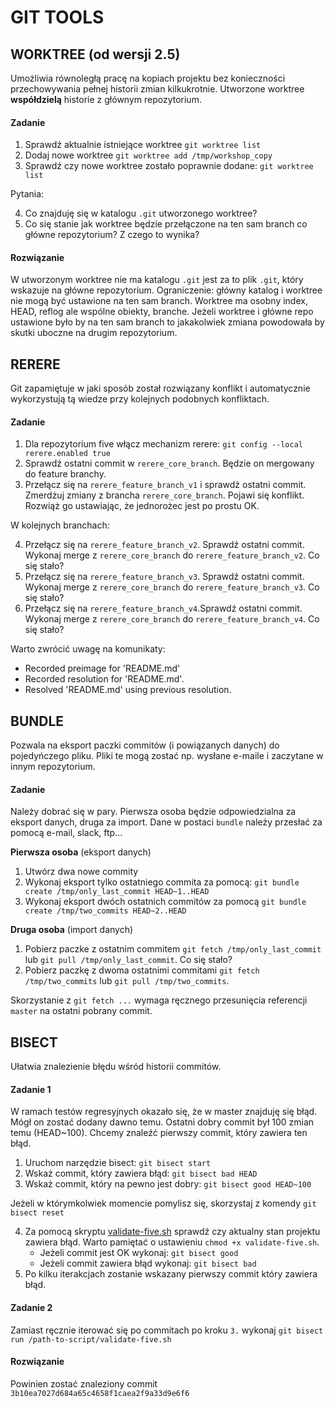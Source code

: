 # GIT TOOLS

## WORKTREE (od wersji 2.5)

Umożliwia równoległą pracę na kopiach projektu bez konieczności przechowywania pełnej historii zmian kilkukrotnie. Utworzone worktree __współdzielą__ historie z głównym repozytorium.

#### Zadanie

   1. Sprawdź aktualnie istniejące worktree `git worktree list`
   2. Dodaj nowe worktree `git worktree add /tmp/workshop_copy`
   3. Sprawdź czy nowe worktree zostało poprawnie dodane: `git worktree list`

Pytania:

   4. Co znajduję się w katalogu `.git` utworzonego worktree?
   5. Co się stanie jak worktree będzie przełączone na ten sam branch co główne repozytorium? Z czego to wynika?

#### Rozwiązanie

W utworzonym worktree nie ma katalogu `.git` jest za to plik `.git`, który wskazuje na główne repozytorium.
Ograniczenie: główny katalog i worktree nie mogą być ustawione na ten sam branch. Worktree ma osobny index, HEAD, reflog ale wspólne obiekty, branche. Jeżeli worktree i główne repo ustawione było by na ten sam branch to jakakolwiek zmiana powodowała by skutki uboczne na drugim repozytorium.

## RERERE

Git zapamiętuje w jaki sposób został rozwiązany konflikt i automatycznie wykorzystują tą wiedze przy kolejnych podobnych konfliktach.

#### Zadanie

  1. Dla repozytorium five włącz mechanizm rerere:  `git config --local rerere.enabled true`
  2. Sprawdź ostatni commit w `rerere_core_branch`. Będzie on mergowany do feature branchy.
  3. Przełącz się na `rerere_feature_branch_v1` i sprawdź ostatni commit. Zmerdżuj zmiany z brancha `rerere_core_branch`. Pojawi się konflikt. Rozwiąż go ustawiając, że jednorożec jest po prostu OK.

W kolejnych branchach:

  4. Przełącz się na `rerere_feature_branch_v2`. Sprawdź ostatni commit. Wykonaj merge z `rerere_core_branch` do `rerere_feature_branch_v2`. Co się stało?
  5. Przełącz się na `rerere_feature_branch_v3`. Sprawdź ostatni commit. Wykonaj merge z `rerere_core_branch` do `rerere_feature_branch_v3`. Co się stało?
  6. Przełącz się na `rerere_feature_branch_v4`.Sprawdź ostatni commit. Wykonaj merge z `rerere_core_branch` do `rerere_feature_branch_v4`. Co się stało?

Warto zwrócić uwagę na komunikaty:

* Recorded preimage for 'README.md'
* Recorded resolution for 'README.md'.
* Resolved 'README.md' using previous resolution.

## BUNDLE

Pozwala na eksport paczki commitów (i powiązanych danych) do pojedyńczego pliku. Pliki te mogą zostać np. wysłane e-maile i zaczytane w innym repozytorium.

#### Zadanie

Należy dobrać się w pary. Pierwsza osoba będzie odpowiedzialna za eksport danych, druga za import. Dane w postaci `bundle` należy przesłać za pomocą e-mail, slack, ftp...

__Pierwsza osoba__ (eksport danych)

   1. Utwórz dwa nowe commity
   2. Wykonaj eksport tylko ostatniego commita za pomocą: `git bundle create /tmp/only_last_commit HEAD~1..HEAD`
   3. Wykonaj eksport dwóch ostatnich commitów za pomocą `git bundle create /tmp/two_commits HEAD~2..HEAD`

__Druga osoba__ (import danych)

   1. Pobierz paczke z ostatnim commitem `git fetch /tmp/only_last_commit` lub `git pull /tmp/only_last_commit`. Co się stało?
   2. Pobierz paczkę z dwoma ostatnimi commitami `git fetch /tmp/two_commits` lub `git pull /tmp/two_commits`.

Skorzystanie z `git fetch ...` wymaga ręcznego przesunięcia referencji `master` na ostatni pobrany commit.   

## BISECT

Ułatwia znalezienie błędu wśród historii commitów.

#### Zadanie 1

W ramach testów regresyjnych okazało się, że w master znajduję się błąd. Mógł on zostać dodany dawno temu. Ostatni dobry commit był 100 zmian temu (HEAD~100). Chcemy znaleźć pierwszy commit, który zawiera ten błąd.

  1. Uruchom narzędzie bisect: `git bisect start`
  2. Wskaż commit, który zawiera błąd: `git bisect bad HEAD`
  3. Wskaż commit, który na pewno jest dobry: `git bisect good HEAD~100`

Jeżeli w którymkolwiek momencie pomylisz się, skorzystaj z komendy `git bisect reset`

  4. Za pomocą skryptu [validate-five.sh](validate-five.sh) sprawdź czy aktualny stan projektu zawiera błąd. Warto pamiętać o ustawieniu `chmod +x validate-five.sh`.
     - Jeżeli commit jest OK wykonaj: `git bisect good`
     - Jeżeli commit zawiera błąd wykonaj: `git bisect bad`
  5. Po kilku iterakcjach zostanie wskazany pierwszy commit który zawiera błąd.

#### Zadanie 2

Zamiast ręcznie iterować się po commitach po kroku `3.` wykonaj `git bisect run /path-to-script/validate-five.sh`

 #### Rozwiązanie

Powinien zostać znaleziony commit `3b10ea7027d684a65c4658f1caea2f9a33d9e6f6`
